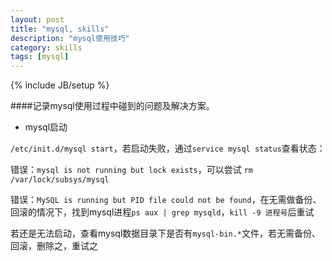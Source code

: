 ```yaml
---
layout: post
title: "mysql, skills"
description: "mysql使用技巧"
category: skills
tags: [mysql]
---
```

{% include JB/setup %}

####记录mysql使用过程中碰到的问题及解决方案。

* mysql启动

`/etc/init.d/mysql start`，若启动失败，通过`service mysql status`查看状态：

错误：`mysql is not running but lock exists`，可以尝试 `rm /var/lock/subsys/mysql`

错误：`MySQL is running but PID file could not be found`，在无需做备份、回滚的情况下，找到mysql进程`ps aux | grep mysqld`，`kill -9 进程号`后重试

若还是无法启动，查看mysql数据目录下是否有`mysql-bin.*`文件，若无需备份、回滚，删除之，重试之



